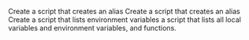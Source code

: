 Create a script that creates an alias
Create a script that creates an alias
Create a script that lists environment variables
 a script that lists all local variables and environment variables, and functions.
